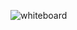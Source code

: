 ![whiteboard](https://cdn.discordapp.com/attachments/821561273178521621/1048263190078816336/image.png)